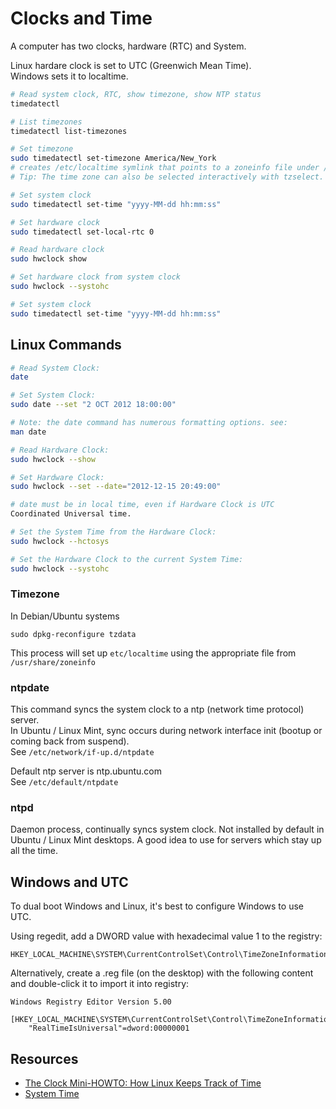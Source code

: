 # Clocks and Time
A computer has two clocks, hardware (RTC) and System.

Linux hardare clock is set to UTC (Greenwich Mean Time).  
Windows sets it to localtime.

```bash
# Read system clock, RTC, show timezone, show NTP status
timedatectl

# List timezones
timedatectl list-timezones

# Set timezone
sudo timedatectl set-timezone America/New_York
# creates /etc/localtime symlink that points to a zoneinfo file under /usr/share/zoneinfo/
# Tip: The time zone can also be selected interactively with tzselect.

# Set system clock
sudo timedatectl set-time "yyyy-MM-dd hh:mm:ss"

# Set hardware clock
sudo timedatectl set-local-rtc 0

# Read hardware clock
sudo hwclock show

# Set hardware clock from system clock
sudo hwclock --systohc

# Set system clock
sudo timedatectl set-time "yyyy-MM-dd hh:mm:ss"
```

## Linux Commands

```bash
# Read System Clock:
date

# Set System Clock:
sudo date --set "2 OCT 2012 18:00:00"

# Note: the date command has numerous formatting options. see:
man date

# Read Hardware Clock:
sudo hwclock --show

# Set Hardware Clock:
sudo hwclock --set --date="2012-12-15 20:49:00"

# date must be in local time, even if Hardware Clock is UTC
Coordinated Universal time.

# Set the System Time from the Hardware Clock:
sudo hwclock --hctosys

# Set the Hardware Clock to the current System Time:
sudo hwclock --systohc  
```

### Timezone

In Debian/Ubuntu systems

    sudo dpkg-reconfigure tzdata

This process will set up `etc/localtime` using the appropriate file from
`/usr/share/zoneinfo`

### ntpdate

This command syncs the system clock to a ntp (network time protocol)
server.  
In Ubuntu / Linux Mint, sync occurs during network interface init
(bootup or coming back from suspend).  
See `/etc/network/if-up.d/ntpdate`

Default ntp server is ntp.ubuntu.com  
See `/etc/default/ntpdate`

### ntpd

Daemon process, continually syncs system clock. Not installed by default
in Ubuntu / Linux Mint desktops. A good idea to use for servers which
stay up all the time.

## Windows and UTC

To dual boot Windows and Linux, it's best to configure Windows to use UTC.

Using regedit, add a DWORD value with hexadecimal value 1 to the registry:

    HKEY_LOCAL_MACHINE\SYSTEM\CurrentControlSet\Control\TimeZoneInformation\RealTimeIsUniversal

Alternatively, create a .reg file (on the desktop) with the following
content and double-click it to import it into registry:

    Windows Registry Editor Version 5.00

    [HKEY_LOCAL_MACHINE\SYSTEM\CurrentControlSet\Control\TimeZoneInformation]
        "RealTimeIsUniversal"=dword:00000001


## Resources

- [The Clock Mini-HOWTO: How Linux Keeps Track of
  Time](http://tldp.org/HOWTO/Clock.html#toc2)
- [System Time](https://en.wikipedia.org/wiki/System_time)
